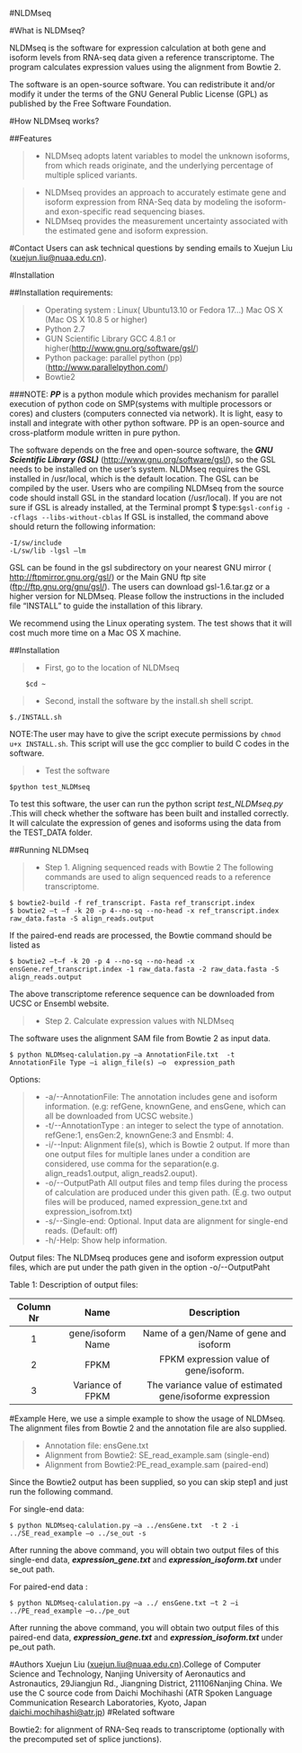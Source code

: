 #NLDMseq

#What is NLDMseq?

NLDMseq is the software for expression calculation at both gene and isoform levels from RNA-seq data given a reference transcriptome. The program calculates expression values using the alignment from Bowtie 2.

The software is an open-source software. You can redistribute it and/or modify it under the terms of the GNU General Public License (GPL) as published by the Free Software Foundation.

#How NLDMseq works?

##Features

>* NLDMseq adopts latent variables to model the unknown isoforms, from which reads originate, and the underlying percentage of multiple spliced variants.

>* NLDMseq provides an approach to accurately estimate gene and isoform expression from RNA-Seq data by modeling the isoform- and exon-specific read sequencing biases.
>* NLDMseq provides the measurement uncertainty associated with the estimated gene and isoform expression.

#Contact
Users can ask technical questions by sending emails to Xuejun Liu (xuejun.liu@nuaa.edu.cn).

#Installation

##Installation requirements:

>* Operating system :
	Linux( Ubuntu13.10 or Fedora 17…)
	Mac OS X (Mac OS X 10.8 5 or higher)
>* Python 2.7 
>* GUN Scientific Library GCC 4.8.1 or higher(http://www.gnu.org/software/gsl/)
>* Python package: parallel python (pp)(http://www.parallelpython.com/) 
>* Bowtie2

###NOTE: 
 ***PP*** is a python module which provides mechanism for parallel execution of python code on SMP(systems with multiple processors or cores) and clusters (computers connected via network). It is light, easy to install and integrate with other python software. PP is an open-source and cross-platform module written in pure python.

The software depends on the free and open-source software, the ***GNU Scientific Library (GSL)*** (http://www.gnu.org/software/gsl/), so the GSL needs to be installed on the user’s system. NLDMseq requires the GSL installed in /usr/local, which is the default location. The GSL can be compiled by the user. Users who are compiling NLDMseq from the source code should install GSL in the standard location (/usr/local). If you are not sure if GSL is already installed, at the Terminal prompt $ type:`$gsl-config --cflags --libs-without-cblas`
If GSL is installed, the command above should return the following information:
```shell
-I/sw/include
-L/sw/lib -lgsl –lm
```
GSL can be found in the gsl subdirectory on your nearest GNU mirror ( http://ftpmirror.gnu.org/gsl/) or the Main GNU ftp site (ftp://ftp.gnu.org/gnu/gsl/). The users can download gsl-1.6.tar.gz or a higher version for NLDMseq. Please follow the instructions in the included file “INSTALL” to guide  the installation of this library.

We recommend using the Linux operating system. The test shows that it will cost much more time on a Mac OS X machine.

##Installation

>* First, go to the location of NLDMseq

```
    $cd ~
```

>* Second, install the software by the install.sh shell script.

```
$./INSTALL.sh
```

NOTE:The user may have to give the script execute permissions by `chmod u+x INSTALL.sh`. This script will use the gcc complier to build C codes in the software.
>* Test the software

```shell
$python test_NLDMseq
```

To test this software, the user can run the python script *test_NLDMseq.py* .This will check whether the software has been built and installed correctly. It will calculate the expression of genes and isoforms using the data from the TEST_DATA folder.

##Running NLDMseq
>* Step 1. Aligning sequenced reads with Bowtie 2
The following commands are used to align sequenced reads to a reference transcriptome.
```shell
$ bowtie2-build -f ref_transcript. Fasta ref_transcript.index
$ bowtie2 –t –f -k 20 -p 4--no-sq --no-head -x ref_transcript.index raw_data.fasta -S align_reads.output
```

If the paired-end reads are processed, the Bowtie command should be listed as

```shell
$ bowtie2 –t–f -k 20 -p 4 --no-sq --no-head -x ensGene.ref_transcript.index -1 raw_data.fasta -2 raw_data.fasta -S align_reads.output
```

The above transcriptome reference sequence can be downloaded from UCSC or Ensembl website.

>* Step 2. Calculate expression values with NLDMseq

The software uses the alignment SAM file from Bowtie 2 as input data.

```
$ python NLDMseq-calulation.py –a AnnotationFile.txt  -t AnnotationFile Type –i align_file(s) –o  expression_path
```

Options:

>* -a/--AnnotationFile: The annotation includes gene and isoform information. (e.g: refGene, knownGene, and ensGene, which can all be downloaded from UCSC website.)
>* -t/--AnnotationType <int>: an integer to select the type of annotation. refGene:1, ensGen:2, knownGene:3 and Ensmbl: 4. 
>* -i/--Input: Alignment file(s), which is Bowtie 2 output. If more than one output files for multiple lanes under a condition are considered, use comma for the separation(e.g. align_reads1.output, align_reads2.ouput).
>* -o/--OutputPath All output files and temp files during the process of calculation are produced under this given path. (E.g. two output files will be produced, named expression_gene.txt and expression_isofrom.txt)
>* -s/--Single-end: Optional. Input data are alignment for single-end reads. (Default: off)
>* -h/-Help: Show help information.

Output files:
The NLDMseq produces gene and isoform expression output files, which are put under the path given in the option -o/--OutputPaht


Table 1: Description of output files:

|Column Nr |Name |Description|
|:--------:|:----------:|:--------:|
|1|gene/isoform Name|Name of a gen/Name of gene and isoform|
|2| FPKM| FPKM expression value of gene/isoform.|
3 |Variance of FPKM|The variance value of estimated gene/isoforme expression|

#Example
Here, we use a simple example to show the usage of NLDMseq. The alignment files from Bowtie 2 and the annotation file are also supplied.

>* Annotation file: ensGene.txt
>* Alignment from Bowtie2: SE_read_example.sam (single-end)
>* Alignment from Bowtie2:PE_read_example.sam (paired-end)

Since the Bowtie2 output has been supplied, so you can skip step1 and just run the following command.

For single-end data:
```
$ python NLDMseq-calulation.py –a ../ensGene.txt  -t 2 -i ../SE_read_example –o ../se_out -s 
```
After running the above command, you will obtain two output files of this single-end data, ***expression_gene.txt*** and ***expression_isoform.txt*** under se_out path.

For paired-end data :
```
$ python NLDMseq-calulation.py –a ../ ensGene.txt –t 2 –i ../PE_read_example –o../pe_out
```
After running the above command, you will obtain two output files of this paired-end data, ***expression_gene.txt*** and ***expression_isoform.txt*** under pe_out path.

#Authors
Xuejun Liu (xuejun.liu@nuaa.edu.cn).College of Computer Science and Technology, Nanjing University of Aeronautics and Astronautics, 29Jiangjun Rd., Jiangning District, 211106Nanjing China.
We use the C source code from Daichi Mochihashi (ATR Spoken Language Communication Research Laboratories, Kyoto, Japan daichi.mochihashi@atr.jp)
#Related software

Bowtie2: for alignment of RNA-Seq reads to transcriptome (optionally with the precomputed set of splice junctions).

